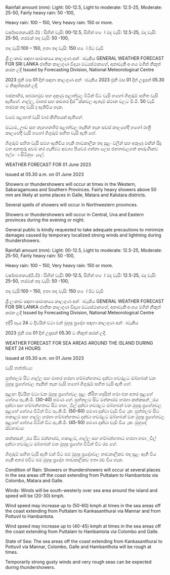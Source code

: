 Rainfall amount (mm): Light: 00-12.5, Light to moderate: 12.5-25, Moderate: 25-50, Fairly heavy rain: 50 -100,

Heavy rain: 100 – 150, Very heavy rain: 150 or more.

වර්ෂාපතනය(මි.මී) : සිහින් වැසි: 00-12.5, සිහින් හ ෝ මද වැසි: 12.5-25, මද වැසි: 25-50, තරමක් තද වැසි: 50 -100,

තද වැසි:100 – 150, ඉතා තද වැසි: 150 හ ෝ ඊට වැඩි

ශ්‍රී ලංකාව සඳහා සාමාන්‍යය කාලගුණ අන්‍ාවැකිය GENERAL WEATHER FORECAST FOR SRI LANKA ජාතික කාලගුණ විදයා මධ්‍යස්ථානහේ, අනාවැකි අංශය මගින් නිකුත් කරන ලදි Issued by Forecasting Division, National Meteorological Centre

2023 ජුනි මස 01 දින්‍ සඳහා කාලගුණ අන්‍ාවැකිය 2023 ජුනි මස 01 දින්‍ උදෑසන්‍ 05.30 ට නිකුත්කරන්‍ ලදි.

බස්නාහිර, සබරගමුව සහ දකුණු පළාත්වල විටින් විට වැසි හහෝ ගිගුරුම් සහිත වැසි ඇතිහේ. ගාල්ල, මාතර සහ කළුතර දිස්ික්කවල ඇතැම් ස්ථාන වලට මි.මි. 50 වැඩි තරමක තද වැසි ද ඇතිවිය හැක.

වයඹ පළාහත් වැසි වාර කිහිපයක් ඇතිහේ.

මධ්‍යම, ඌව සහ නැහගනහිර පළාත්වල තැනින් තැන සවස් කාලහේදී හහෝ රාත්‍රී කාලහේදී වැසි හහෝ ගිගුරුම් සහිත වැසි ඇති හේ.

ගිගුරුම් සහිත වැසි සමග ඇතිවිය හැකි තාවකාලික තද සුළං වලින් සහ අකුණු මඟින් සිදු වන අනතුරු අවම කර ගැනීමට අවශ්‍ය පියවර ගන්නා ලෙස ජනතාවලගන් කාරුණිකව ඉල්ො සිටිනු ෙැලේ.

WEATHER FORECAST FOR 01 June 2023

Issued at 05.30 a.m. on 01 June 2023

Showers or thundershowers will occur at times in the Western, Sabaragamuwa and Southern Provinces. Fairly heavy showers above 50 mm are likely at some places in Galle, Matara and Kalutara districts.

Several spells of showers will occur in Northwestern provinces.

Showers or thundershowers will occur in Central, Uva and Eastern provinces during the evening or night.

General public is kindly requested to take adequate precautions to minimize damages caused by temporary localized strong winds and lightning during thundershowers.

Rainfall amount (mm): Light: 00-12.5, Light to moderate: 12.5-25, Moderate: 25-50, Fairly heavy rain: 50 -100,

Heavy rain: 100 – 150, Very heavy rain: 150 or more.

වර්ෂාපතනය(මි.මී) : සිහින් වැසි: 00-12.5, සිහින් හ ෝ මද වැසි: 12.5-25, මද වැසි: 25-50, තරමක් තද වැසි: 50 -100,

තද වැසි:100 – 150, ඉතා තද වැසි: 150 හ ෝ ඊට වැඩි

ශ්‍රී ලංකාව සඳහා සාමාන්‍යය කාලගුණ අන්‍ාවැකිය GENERAL WEATHER FORECAST FOR SRI LANKA ජාතික කාලගුණ විදයා මධ්‍යස්ථානහේ, අනාවැකි අංශය මගින් නිකුත් කරන ලදි Issued by Forecasting Division, National Meteorological Centre

ඉදිරි පැය 24 ට දිවයින්‍ වටා වන්‍ මුහුදු ප්‍රදේශ සඳහා කාලගුණ අන්‍ාවැකිය

2023 ජුනි මස 01 දින්‍ උදෑසන්‍ 05.30 ට නිකුත් කරන්‍ ලදි.

WEATHER FORECAST FOR SEA AREAS AROUND THE ISLAND DURING NEXT 24 HOURS

Issued at 05.30 a.m. on 01 June 2023

වැසි තත්ත්වය:

පුත්තලම සිට ගාල්ල සහ මාතර හරහා හම්බන්හතාට දක්වා හවරළට ඔබ්හබන් වන මුහුදු ප්‍රහේශවල තැනින් තැන වැසි හහෝ ගිගුරුම් සහිත වැසි ඇති හේ.

සුළඟ: දිවයින වටා වන මුහුදු ප්‍රහේශවල සුළං නිරිත හදසින් හමා එන අතර සුළහේ හේගය පැ.කි.මී. (30-40) පමණ හේ. පුත්තලම සිට මන්නාරම හරහා කන්කසන්ුරය දක්වා සහ හම්බන්හතාට සිට හපාුවිල් දක්වා හවරළට ඔබ්හබන් වන මුහුදු ප්‍රහේශවල සුළහේ හේගය විටින් විට පැ.කි.මී. (50-60) පමණ දක්වා වැඩි විය ැක. පුත්තලම සිට හකාළඹ සහ ගාල්ල හරහා හම්බන්හතාට දක්වා හවරළට ඔබ්හබන් වන මුහුදු ප්‍රහේශවල සුළහේ හේගය විටින් විට පැ.කි.මී. (45-50) පමණ දක්වා වැඩි විය ැක. මුහුදේ ස්වභාවය:

කන්කසන්ුරය සිට මන්නාරම, හකාළඹ, ගාල්ල සහ හම්බන්හතාට හරහා හපාුවිල් දක්වා හවරළට ඔබ්හබන් වන මුහුදු ප්‍රහේශ විටින් විට රළු හේ.

ගිගුරුම් සහිත වැසි ඇති වන්‍ විට එම මුහුදු ප්‍රදේශවල තාවකාලිකව තද සුළං ඇති විය හැකි අතර එවිට එම මුහුදු ප්‍රදේශ තාවකාලිකව ඉතා රළු විය හැක.

Condition of Rain: Showers or thundershowers will occur at several places in the sea areas off the coast extending from Puttalam to Hambantota via Colombo, Matara and Galle.

Winds: Winds will be south-westerly over sea area around the island and speed will be (20-30) kmph.

Wind speed may increase up to (50-60) kmph at times in the sea areas off the coast extending from Puttalam to Kankasanthurai via Mannar and from Pottuvil to Hambantota.

Wind speed may increase up to (40-45) kmph at times in the sea areas off the coast extending from Puttalam to Hambantota via Colombo and Galle.

State of Sea: The sea areas off the coast extending from Kankasanthurai to Pottuvil via Mannar, Colombo, Galle and Hambanthota will be rough at times.

Temporarily strong gusty winds and very rough seas can be expected during thundershowers.